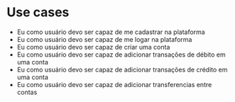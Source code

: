 # Use cases

- Eu como usuário devo ser capaz de me cadastrar na plataforma
- Eu como usuário devo ser capaz de me logar na plataforma
- Eu como usuário devo ser capaz de criar uma conta 
- Eu como usuário devo ser capaz de adicionar transações de débito em uma conta
- Eu como usuário devo ser capaz de adicionar transações de crédito em uma conta
- Eu como usuário devo ser capaz de adicionar transferencias entre contas